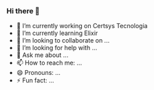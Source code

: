 ### Hi there 👋

- 🔭 I’m currently working on Certsys Tecnologia
- 🌱 I’m currently learning Elixir
- 👯 I’m looking to collaborate on ...
- 🤔 I’m looking for help with ...
- 💬 Ask me about ...
- 📫 How to reach me: ...
- 😄 Pronouns: ...
- ⚡ Fun fact: ...
